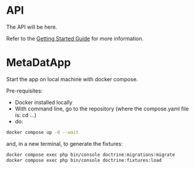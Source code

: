 # API

The API will be here.

Refer to the [Getting Started Guide](https://api-platform.com/docs/distribution) for more information.


# MetaDatApp 

Start the app on local machine with docker compose.

Pre-requisites:
- Docker installed locally
- With command line, go to the repository (where the compose.yaml file is: cd ...)
- do:
```bash
docker compose up -d --wait
```
and, in a  new terminal, to generate the fixtures:  
```bash
docker compose exec php bin/console doctrine:migrations:migrate
docker compose exec php bin/console doctrine:fixtures:load
```
